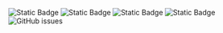 ![Static Badge](https://img.shields.io/badge/blacklists-60-000000) ![Static Badge](https://img.shields.io/badge/blacklisted-3063694-cc0000) ![Static Badge](https://img.shields.io/badge/whitelisted-2244-00CC00) ![Static Badge](https://img.shields.io/badge/streaming_blacklist-28107-000000) ![GitHub issues](https://img.shields.io/github/issues/fabriziosalmi/blacklists)
